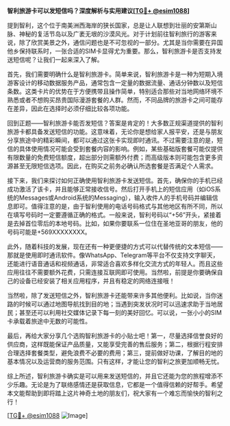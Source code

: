 **智利旅游卡可以发短信吗？深度解析与实用建议[[TG💪+ @esim1088](https://t.me/s/esim1088)]**

提到智利，这个位于南美洲西海岸的狭长国家，总是让人联想到壮丽的安第斯山脉、神秘的复活节岛以及广袤无垠的沙漠风光。对于计划前往智利旅行的游客来说，除了欣赏美景之外，通信问题也是不可忽视的一部分。尤其是当你需要在异国他乡保持联系时，一张合适的SIM卡显得尤为重要。那么，智利旅游卡是否支持发送短信呢？让我们一起来深入了解。

首先，我们需要明确什么是智利旅游卡。简单来说，智利旅游卡是一种为短期入境游客设计的移动数据服务产品，通常包含一定量的数据流量、通话分钟数以及短信条数。这类卡片的优势在于方便携带且操作简单，特别适合那些对当地网络环境不熟悉或者不想购买昂贵国际漫游套餐的人群。然而，不同品牌的旅游卡之间可能存在差异，因此在选择时必须仔细比较各项功能。

回到正题——智利旅游卡能否发短信？答案是肯定的！大多数正规渠道提供的智利旅游卡都具备发送短信的功能。这意味着，无论你是想给家人报平安，还是与朋友分享旅途中的精彩瞬间，都可以通过这张卡实现即时通讯。不过需要注意的是，短信的具体使用情况可能会受到套餐内容的影响。例如，某些基础版套餐可能仅提供有限数量的免费短信额度，超出部分则需额外付费；而高级版本则可能包含更多资源甚至无限短信选项。因此，在购买之前务必确认所选套餐是否满足个人需求。

接下来，我们来探讨如何正确使用智利旅游卡发送短信。首先，确保你的手机已经成功激活了该卡，并且能够正常接收信号。然后打开手机上的短信应用（如iOS系统的Messages或Android系统的Messaging），输入收件人的手机号码并编辑信息即可。值得注意的是，由于智利使用的电话号码格式与其他地区有所不同，所以在填写号码时一定要遵循正确的格式。一般来说，智利号码以“+56”开头，紧接着是去掉首位零后的本地号码。比如，如果你要联系一位住在圣地亚哥的朋友，他的号码可能是+569XXXXXXXX。

此外，随着科技的发展，现在还有一种更便捷的方式可以代替传统的文本短信——那就是使用即时通讯软件。像WhatsApp、Telegram等平台不仅支持文字聊天，还能进行语音通话和视频通话，非常适合喜欢多样化交流方式的年轻人。而且这些应用往往不需要额外花费，只需连接互联网即可使用。当然啦，前提是你要确保自己的设备已经安装了相关应用程序，并且有稳定的网络连接哦！

当然啦，除了发送短信之外，智利旅游卡还能带来许多其他便利。比如说，当你迷路的时候可以通过地图导航找到目的地；当遇到突发状况时可以迅速求助于当地居民；甚至还可以利用社交媒体记录下每一刻的美好回忆。可以说，一张小小的SIM卡承载着旅途中无数的可能性。

最后，再给大家分享几个选购智利旅游卡的小贴士吧！第一，尽量选择信誉良好的供应商，这样既能保证产品质量，又能享受完善的售后服务；第二，根据行程安排合理选择套餐类型，避免浪费不必要的费用；第三，提前做好功课，了解目的地的基本情况以及运营商的服务范围。只有这样，才能让您的智利之旅更加顺畅无忧。

综上所述，智利旅游卡确实是可以用来发送短信的，并且它还能为您的旅程增添不少乐趣。无论是为了联络感情还是获取信息，它都是一个值得信赖的好帮手。希望本文能帮助到即将踏上这片神奇土地的朋友们，祝大家有一个难忘而愉快的智利之行！

[[TG💪+ @esim1088](https://t.me/s/esim1088) ![Image](https://i.postimg.cc/4NQfJmqS/Snipaste-2025-05-13-00-14-12.png)]